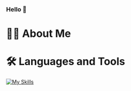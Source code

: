 ### Hello 👋

# 👨‍💻 About Me


# 🛠️ Languages and Tools
[![My Skills](https://skillicons.dev/icons?i=ts,js,nodejs,jest,aws,gcp,github,vscode,jenkins,postman)](https://skillicons.dev)

<!--
**ruaridhdunbar/ruaridhdunbar** is a ✨ _special_ ✨ repository because its `README.md` (this file) appears on your GitHub profile.

Here are some ideas to get you started:

- 🔭 I’m currently working on ...
- 🌱 I’m currently learning ...
- 👯 I’m looking to collaborate on ...
- 🤔 I’m looking for help with ...
- 💬 Ask me about ...
- 📫 How to reach me: ...
- 😄 Pronouns: ...
- ⚡ Fun fact: ...
-->
